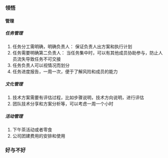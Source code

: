### 领悟
#### 管理
##### 任务管理
1. 任务分工需明确，明确负责人： 保证负责人出方案和执行计划
2. 任务需要明确第二负责人： 当任务集中时，可以有其他成员协助参与，防止人员流失导致任务不可交接
3. 任务负责人可以视情况而划分
4. 任务进度报告，一周一次，便于了解风险和成员的能力
##### 文化管理
1. 技术方案需要有评估过程，比如步骤说明，技术方向说明，进行评估
2. 团队技术分享和方案分析等，可以考虑一周一个小时
##### 活动管理
1. 下午茶活动或者零食
2. 公司团建费用的安排和使用






















### 好与不好





